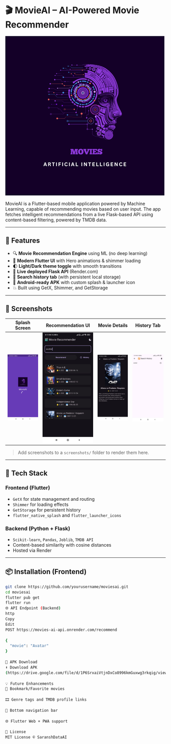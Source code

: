 # 🎬 MovieAI – AI-Powered Movie Recommender

![App Logo](assets/logo.png)

MovieAI is a Flutter-based mobile application powered by Machine Learning, capable of recommending movies based on user input. The app fetches intelligent recommendations from a live Flask-based API using content-based filtering, powered by TMDB data.

---

## 🚀 Features

- 🔍 **Movie Recommendation Engine** using ML (no deep learning)
- 🎨 **Modern Flutter UI** with Hero animations & shimmer loading
- 🌓 **Light/Dark theme toggle** with smooth transitions
- 🧠 **Live deployed Flask API** (Render.com)
- 🔁 **Search history tab** (with persistent local storage)
- 📱 **Android-ready APK** with custom splash & launcher icon
- 💥 Built using GetX, Shimmer, and GetStorage

---

## 📸 Screenshots

| Splash Screen | Recommendation UI | Movie Details | History Tab |
|---------------|-------------------|---------------|-------------|
| ![splash](screenshots/splash.jpg) | ![home](screenshots/home.jpg) | ![details](screenshots/details.jpg) | ![history](screenshots/history.jpg) |

> Add screenshots to a `screenshots/` folder to render them here.

---

## 🧠 Tech Stack

### Frontend (Flutter)
- `GetX` for state management and routing
- `Shimmer` for loading effects
- `GetStorage` for persistent history
- `flutter_native_splash` and `flutter_launcher_icons`

### Backend (Python + Flask)
- `Scikit-learn`, `Pandas`, `Joblib`, `TMDB API`
- Content-based similarity with cosine distances
- Hosted via Render

---

## 📦 Installation (Frontend)

```bash
git clone https://github.com/yourusername/moviesai.git
cd moviesai
flutter pub get
flutter run
🌐 API Endpoint (Backend)
http
Copy
Edit
POST https://movies-ai-api.onrender.com/recommend

{
  "movie": "Avatar"
}

📱 APK Download
⬇ Download APK
(https://drive.google.com/file/d/1P6SrxaiVtjnDxCo8996kmGuxwg3rkqig/view?usp=sharing)

💡 Future Enhancements
🔖 Bookmark/Favorite movies

🎞️ Genre tags and TMDB profile links

🧭 Bottom navigation bar

🌐 Flutter Web + PWA support

📜 License
MIT License © SaranshDataAI

